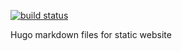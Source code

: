 [![build status](https://travis-ci.org/foxey/travel-src.svg?branch=master)](https://travis-ci.org/foxey/travel-src)

Hugo markdown files for static website

